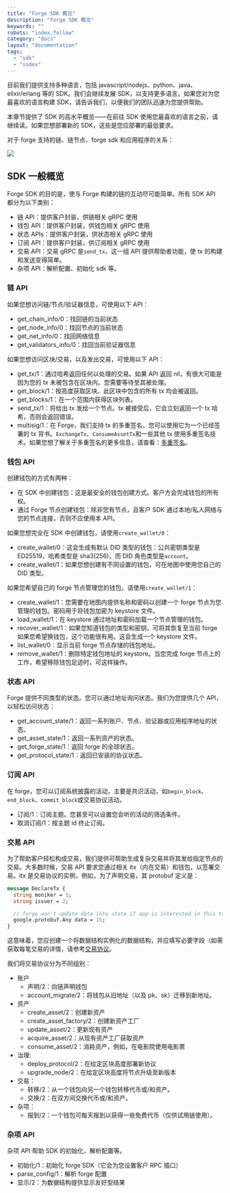 ```yaml
---
title: "Forge SDK 概览"
description: "Forge SDK 概览"
keywords: ""
robots: "index,follow"
category: "docs"
layout: "documentation"
tags:
  - "sdk"
  - "index"
---
```


目前我们提供支持多种语言，包括 javascript/nodejs、python、java、elixir/erlang 等的 SDK。我们会继续发展 SDK，以支持更多语言。如果您对为您最喜欢的语言构建 SDK，请告诉我们，以便我们的团队迅速为您提供帮助。

本章节提供了 SDK 的高水平概览——在前往 SDK 使用您最喜欢的语言之前，请继续读。如果您想部署新的 SDK，这些是您应部署的最低要求。

对于 forge 支持的链、链节点、forge sdk 和应用程序的关系：

![](../../assets/images/forge-platform.png)

## SDK 一般概览

Forge SDK 的目的是，使与 Forge 构建的链的互动尽可能简单。所有 SDK API 都分为以下类别：

- 链 API：提供客户封装，供链相关 gRPC 使用
- 钱包 API：提供客户封装，供钱包相关 gRPC 使用
- 状态 APIs：提供客户封装，供状态相关 gRPC 使用
- 订阅 API：提供客户封装，供订阅相关 gRPC 使用
- 交易 API：交易 gRPC 是`send_tx`，这一组 API 提供帮助者功能，使 tx 的构建和发送变得简单。
- 杂项 API：解析配置、初始化 sdk 等。

### 链 API

如果您想访问链/节点/验证器信息，可使用以下 API：

- get_chain_info/0：找回链的当前状态
- get_node_info/0：找回节点的当前状态
- get_net_info/0：找回网络信息
- get_validators_info/0：找回当前验证器信息

如果您想访问区块/交易，以及发出交易，可使用以下 API：

- get_tx/1：通过哈希返回任何以处理的交易。如果 API 返回 nil，有很大可能是因为您的 tx 未被包含在区块内。您需要等待至其被处理。
- get_block/1：按高度获取区块。此区块中包含的所有 tx 均会被返回。
- get_blocks/1：在一个范围内获得区块列表。
- send_tx/1：将给出 tx 发给一个节点。tx 被接受后，它会立刻返回一个 tx 哈希，否则会返回错误。
- multisig/1：在 Forge，我们支持 tx 的多重签名，您可以使用它为一个已经签署的 tx 背书。`ExchangeTx`、`ConsumeAssetTx`和一些其他 tx 使用多重签名技术。如果您想了解关于多重签名的更多信息，请查看：[多重签名](../arch/multisig.md)。

### 钱包 API

创建钱包的方式有两种：

- 在 SDK 中创建钱包：这是最安全的钱包创建方式。客户方会完成钱包的所有权。
- 通过 Forge 节点创建钱包：除非您有节点，且客户 SDK 通过本地/私人网络与您的节点连接，否则不应使用本 API。

如果您想完全在 SDK 中创建钱包，请使用`create_wallet/0`：

- create_wallet/0：这会生成有默认 DID 类型的钱包：公共密钥类型是 ED25519，哈希类型是 sha3(256)，而 DID 角色类型是`account`。
- create_wallet/1：如果您想创建有不同设置的钱包，可在地图中使用您自己的 DID 类型。

如果您希望自己的 forge 节点管理您的钱包，请使用`create_wallet/1`：

- create_wallet/1：您需要在地图内提供名称和密码以创建一个 forge 节点为您管理的钱包。密码用于将钱包加密为 keystore 文件。
- load_wallet/1：在 keystore 通过地址和密码加载一个节点管理的钱包。
- recover_wallet/1：如果您知道钱包的类型和密钥，可将其恢复至当前 forge 如果您希望换钱包，这个功能很有用。这会生成一个 keystore 文件。
- list_wallet/0：显示当前 forge 节点存储的钱包地址。
- remove_wallet/1：删除特定钱包地址的 keystore。当您完成 forge 节点上的工作，希望移除钱包足迹时，可这样操作。

### 状态 API

Forge 提供不同类型的状态。您可以通过地址询问状态。我们为您提供几个 API，以轻松访问状态：

- get_account_state/1：返回一系列账户、节点、验证器或应用程序地址的状态。
- get_asset_state/1：返回一系列资产的状态。
- get_forge_state/1：返回 forge 的全球状态。
- get_protocol_state/1：返回已安装的协议状态。

### 订阅 API

在 forge，您可以订阅系统披露的活动，主要是共识活动，如`begin_block`、`end_block`、`commit_block`或交易协议活动。

- 订阅/1：订阅主题。您甚至可以设置您会听的活动的筛选条件。
- 取消订阅/1：按主题 id 终止订阅。

### 交易 API

为了帮助客户轻松构成交易，我们提供可帮助生成复杂交易并将其发给指定节点的交易。大多数时候，交易 API 要求您通过相关 itx（内在交易）和钱包，以签署交易。itx 是交易协议的实例，例如，为了声明交易，其 protobuf 定义是：

```proto
message DeclareTx {
  string moniker = 1;
  string issuer = 2;

  // forge won't update data into state if app is interested in this tx.
  google.protobuf.Any data = 15;
}
```

这意味着，您应创建一个将数据结构实例化的数据结构，并应填写必要字段（如需获取每笔交易的详情，请参考[交易协议](../txs)。

我们将交易协议分为不同组别：

- 账户
  - 声明/2：向链声明钱包
  - account_migrate/2：将钱包从旧地址（以及 pk、sk）迁移到新地址。
- 资产
  - create_asset/2：创建新资产
  - create_asset_factory/2：创建新资产工厂
  - update_asset/2：更新现有资产
  - acquire_asset/2：从现有资产工厂获取资产
  - consume_asset/2：消耗资产，例如，在电影院使用电影票
- 治理:
  - deploy_protocol/2：在给定区块高度部署新协议
  - upgrade_node/2：在给定区块高度将节点升级至新版本
- 交易：
  - 转移/2：从一个钱包向另一个钱包转移代币或/和资产。
  - 交换/2：在双方间交换代币或/和资产。
- 杂项：
  - 报到/2：一个钱包可每天报到以获得一些免费代币（仅供试用链使用）。

### 杂项 API

杂项 API 帮助 SDK 的初始化，解析配置等。

- 初始化/1：初始化 forge SDK（它会为您设置客户 RPC 插口）
- parse_config/1：解析 forge 配置
- 显示/2：为数据结构提供显示友好型结果
  <!--stackedit_data:
  eyJoaXN0b3J5IjpbMTg0MTcxMDI2NCw0NTg1MzA1OTEsMjA4OD
  czNjUwMywtMTg4MTMwOTUxNCwtMjM4MTc0ODA0LC0xMzExNjYz
  NjgxLDExODUzOTQyNjEsLTIwMTQ0NDI1NzksMTYyNzIyNDAxNC
  wtNDQyNjMzMDE2XX0=
  -->
